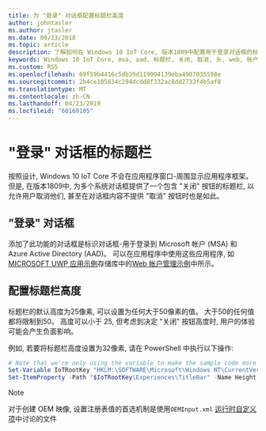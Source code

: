 ```yaml
---
title: 为 "登录" 对话框配置标题栏高度
author: johntasler
ms.author: jtasler
ms.date: 09/13/2018
ms.topic: article
description: 了解如何在 Windows 10 IoT Core, 版本1809中配置用于登录对话框的标题栏高度。
keywords: Windows 10 IoT Core, msa, aad, 标题栏, 关闭, 取消, 头, web, 帐户, WebAccountManagement, 登录, 签署
ms.custom: RS5
ms.openlocfilehash: 69f59b4416c5db39d119994139eba4907035598e
ms.sourcegitcommit: 2b4ce105834c294dcdd8f332ac8dd2732f4b5af8
ms.translationtype: MT
ms.contentlocale: zh-CN
ms.lasthandoff: 04/23/2019
ms.locfileid: "60169105"
---
```

# <a name="title-bars-for-sign-in-dialogs"></a>"登录" 对话框的标题栏

按照设计, Windows 10 IoT Core 不会在应用程序窗口\-周围显示应用程序框架。 但是, 在版本1809中, 为多个系统对话框提供了一个包含 "关闭" 按钮的标题栏, 以允许用户取消他们, 甚至在对话框内容不提供 "取消" 按钮时也是如此。

## <a name="sign-in-dialog-boxes"></a>"登录" 对话框

添加了此功能的对话框是标识对话框-用于登录到 Microsoft 帐户 (MSA) 和 Azure Active Directory (AAD)。 可以在应用程序中使用这些应用程序, 如[MICROSOFT UWP 应用示例](https://github.com/Microsoft/Windows-universal-samples)存储库中的[Web 帐户管理示例](https://github.com/Microsoft/Windows-universal-samples/tree/master/Samples/WebAccountManagement)中所示。

## <a name="configuring-the-title-bar-height"></a>配置标题栏高度

标题栏的默认高度为25像素, 可以设置为任何大于50像素的值。 大于50的任何值都将限制到50。 高度可以小于 25, 但考虑到决定 "关闭" 按钮高度时, 用户的体验可能会产生负面影响。

例如, 若要将标题栏高度设置为32像素, 请在 PowerShell 中执行以下操作:
```powershell
# Note that we're only using the variable to make the sample code more narrow
Set-Variable IoTRootKey "HKLM:\SOFTWARE\Microsoft\Windows NT\CurrentVersion\Winlogon\IoTShellExtension"
Set-ItemProperty -Path "$IoTRootKey\Experiences\TitleBar" -Name Height -Type DWord -Value 32
```

> [!NOTE]
> 对于创建 OEM 映像, 设置注册表值的首选机制是使用`OEMInput.xml` [运行时自定义项](/windows-hardware/manufacture/iot/oscustomizations#runtime-customizations)中讨论的文件
